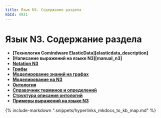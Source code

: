 ```yaml
---
title: Язык N3. Содержание раздела
kbId: 4931
---
```


# Язык N3. Содержание раздела

- **[Технология Comindware ElasticData][elasticdata_description]**
- **[Написание выражений на языке N3][manual_n3]**
- **[Notation N3](https://kb.comindware.ru/article.php?id=4853)**
- **[Графы](https://kb.comindware.ru/article.php?id=4853)**
- **[Моделирование знаний на графах](https://kb.comindware.ru/article.php?id=4857)**
- **[Моделирование на N3](https://kb.comindware.ru/article.php?id=4854)**
- **[Онтология](https://kb.comindware.ru/article.php?id=4856)**
- **[Справочник терминов и определений](https://kb.comindware.ru/article.php?id=4855)**
- **[Структура описания онтологий](https://kb.comindware.ru/article.php?id=4859)**
- **[Примеры выражений на языке N3](https://kb.comindware.ru/category.php?id=879)**

{% include-markdown ".snippets/hyperlinks_mkdocs_to_kb_map.md" %}
